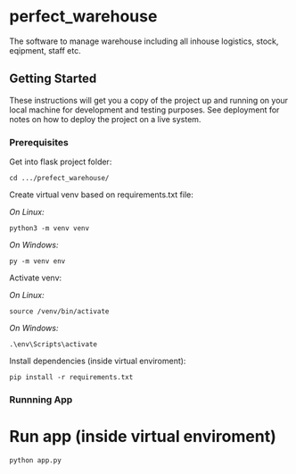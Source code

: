 # perfect_warehouse

The software to manage warehouse including all inhouse logistics, stock, eqipment, staff etc.

## Getting Started

These instructions will get you a copy of the project up and running on your local machine for development and testing purposes. 
See deployment for notes on how to deploy the project on a live system.

### Prerequisites


Get into flask project folder:

```
cd .../prefect_warehouse/
```

Create virtual venv based on requirements.txt file:


*On Linux:*
```
python3 -m venv venv
```

*On Windows:*
```
py -m venv env
```



Activate venv:

*On Linux:*
```
source /venv/bin/activate
```

*On Windows:*
```
.\env\Scripts\activate
```



Install dependencies (inside virtual enviroment):

```
pip install -r requirements.txt
```

### Runnning App

# Run app (inside virtual enviroment)
```
python app.py
```
